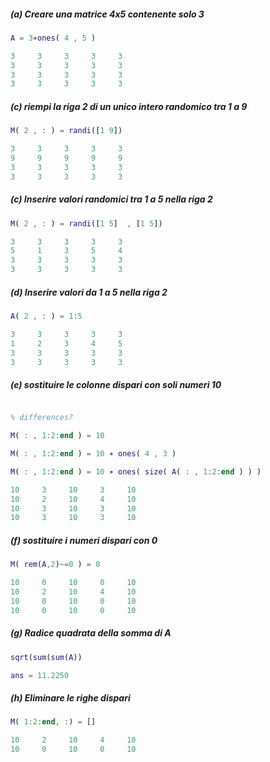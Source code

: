 ##### (a) Creare una matrice 4x5 contenente solo 3

```matlab
A = 3∗ones( 4 , 5 )

3     3     3     3     3
3     3     3     3     3
3     3     3     3     3
3     3     3     3     3

```

##### (c) riempi la riga 2 di un unico intero randomico tra 1 a 9

```matlab
M( 2 , : ) = randi([1 9])

3     3     3     3     3
9     9     9     9     9
3     3     3     3     3
3     3     3     3     3

```

##### (c) Inserire valori randomici tra 1 a 5 nella riga 2

```matlab
M( 2 , : ) = randi([1 5]  , [1 5])

3     3     3     3     3
5     1     3     5     4
3     3     3     3     3
3     3     3     3     3

```

##### (d) Inserire valori da 1 a 5 nella riga 2

```matlab
A( 2 , : ) = 1:5

3     3     3     3     3
1     2     3     4     5
3     3     3     3     3
3     3     3     3     3

```

##### (e) sostituire le colonne dispari con soli numeri 10

```matlab

% differences?

M( : , 1:2:end ) = 10

M( : , 1:2:end ) = 10 ∗ ones( 4 , 3 )

M( : , 1:2:end ) = 10 ∗ ones( size( A( : , 1:2:end ) ) )

10     3     10     3     10
10     2     10     4     10
10     3     10     3     10
10     3     10     3     10

```

##### (f) sostituire i numeri dispari con 0

```matlab
M( rem(A,2)~=0 ) = 0

10     0     10     0     10
10     2     10     4     10
10     0     10     0     10
10     0     10     0     10

```

##### (g) Radice quadrata della somma di A

```matlab
sqrt(sum(sum(A))

ans = 11.2250

```

##### (h) Eliminare le righe dispari

```matlab
M( 1:2:end, :) = []

10     2     10     4     10
10     0     10     0     10

```

